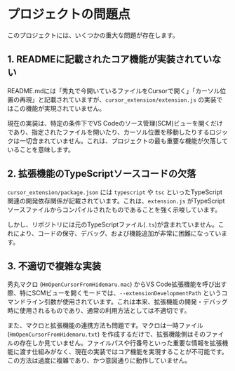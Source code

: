 # プロジェクトの問題点

このプロジェクトには、いくつかの重大な問題が存在します。

## 1. READMEに記載されたコア機能が実装されていない

README.mdには「秀丸で今開いているファイルをCursorで開く」「カーソル位置の再現」と記載されていますが、`cursor_extension/extension.js` の実装ではこの機能が実現されていません。

現在の実装は、特定の条件下でVS Codeのソース管理(SCM)ビューを開くだけであり、指定されたファイルを開いたり、カーソル位置を移動したりするロジックは一切含まれていません。これは、プロジェクトの最も重要な機能が欠落していることを意味します。

## 2. 拡張機能のTypeScriptソースコードの欠落

`cursor_extension/package.json` には `typescript` や `tsc` といったTypeScript関連の開発依存関係が記載されています。これは、`extension.js` がTypeScriptソースファイルからコンパイルされたものであることを強く示唆しています。

しかし、リポジトリには元のTypeScriptファイル(`.ts`)が含まれていません。これにより、コードの保守、デバッグ、および機能追加が非常に困難になっています。

## 3. 不適切で複雑な実装

秀丸マクロ (`HmOpenCursorFromHidemaru.mac`) からVS Code拡張機能を呼び出す際、特にSCMビューを開くモードでは、`--extensionDevelopmentPath` というコマンドライン引数が使用されています。これは本来、拡張機能の開発・デバッグ時に使用されるものであり、通常の利用方法としては不適切です。

また、マクロと拡張機能の連携方法も問題です。マクロは一時ファイル (`HmOpenCursorFromHidemaru.txt`) を作成するだけで、拡張機能側はそのファイルの存在しか見ていません。ファイルパスや行番号といった重要な情報を拡張機能に渡す仕組みがなく、現在の実装ではコア機能を実現することが不可能です。この方法は過度に複雑であり、かつ意図通りに動作していません。
